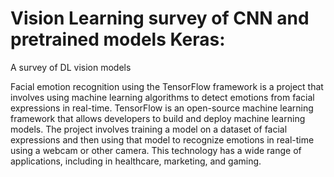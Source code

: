 # Vision Learning survey of CNN and pretrained models Keras:
A survey of DL vision models


Facial emotion recognition using the TensorFlow framework is a project that involves using machine learning algorithms to detect emotions from facial expressions in real-time. TensorFlow is an open-source machine learning framework that allows developers to build and deploy machine learning models. The project involves training a model on a dataset of facial expressions and then using that model to recognize emotions in real-time using a webcam or other camera. This technology has a wide range of applications, including in healthcare, marketing, and gaming.
